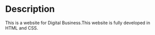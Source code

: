 # Description
This is a website for Digital Business.This website is fully developed in HTML and CSS. 
